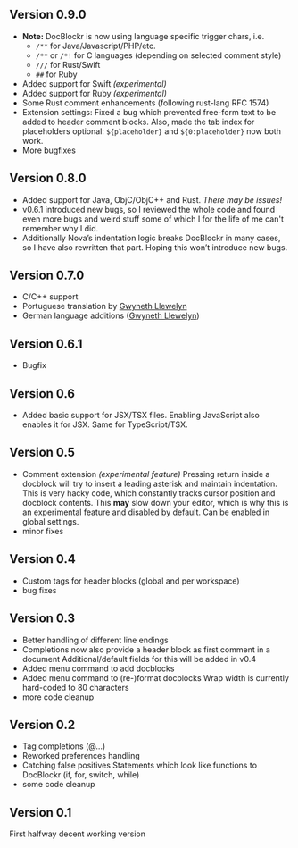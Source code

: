 ## Version 0.9.0

* **Note:** DocBlockr is now using language specific trigger chars, i.e.
  * `/**` for Java/Javascript/PHP/etc.
  * `/**` or `/*!` for C languages (depending on selected comment style)
  * `///` for Rust/Swift
  * `##` for Ruby
* Added support for Swift *(experimental)*
* Added support for Ruby *(experimental)*
* Some Rust comment enhancements (following rust-lang RFC 1574)
* Extension settings: Fixed a bug which prevented free-form text to be added to header comment blocks. Also, made the tab index for placeholders optional: `${placeholder}` and `${0:placeholder}` now both work.
* More bugfixes


## Version 0.8.0

* Added support for Java, ObjC/ObjC++ and Rust. *There may be issues!*
* v0.6.1 introduced new bugs, so I reviewed the whole code and found even more bugs and weird stuff some of which I for the life of me can't remember why I did.
* Additionally Nova’s indentation logic breaks DocBlockr in many cases, so I have also rewritten that part. Hoping this won’t introduce new bugs.


## Version 0.7.0

* C/C++ support
* Portuguese translation by [Gwyneth Llewelyn](https://github.com/GwynethLlewelyn)
* German language additions ([Gwyneth Llewelyn](https://github.com/GwynethLlewelyn))


## Version 0.6.1

* Bugfix


## Version 0.6

* Added basic support for JSX/TSX files.
  Enabling JavaScript also enables it for JSX. Same for TypeScript/TSX.


## Version 0.5

* Comment extension _(experimental feature)_
  Pressing return inside a docblock will try to insert a leading asterisk and maintain indentation. This is very hacky code, which constantly tracks cursor position and docblock contents. This **may** slow down your editor, which is why this is an experimental feature and disabled by default. Can be enabled in global settings.
* minor fixes


## Version 0.4

* Custom tags for header blocks (global and per workspace)
* bug fixes


## Version 0.3

* Better handling of different line endings
* Completions now also provide a header block as first comment in a document
  Additional/default fields for this will be added in v0.4
* Added menu command to add docblocks
* Added menu command to (re-)format docblocks
  Wrap width is currently hard-coded to 80 characters
* more code cleanup


## Version 0.2

* Tag completions (@...)
* Reworked preferences handling
* Catching false positives
  Statements which look like functions to DocBlockr (if, for, switch, while)
* some code cleanup


## Version 0.1

First halfway decent working version
